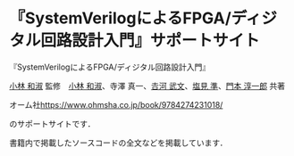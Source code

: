 # 『SystemVerilogによるFPGA/ディジタル回路設計入門』サポートサイト

『SystemVerilogによるFPGA/ディジタル回路設計入門』

[小林 和淑] 監修　[小林 和淑]、寺澤 真一、[𠮷河 武文]、[塩見 準]、[門本 淳一郎] 共著

オーム社<https://www.ohmsha.co.jp/book/9784274231018/>

のサポートサイトです．

書籍内で掲載したソースコードの全文などを掲載しています．

[小林 和淑]: https://sites.google.com/view/kazutoshikobayashi/
[𠮷河 武文]: https://tiwata53.wixsite.com/my-site
[塩見 準]: http://www-ise3.ist.osaka-u.ac.jp/%e3%83%a1%e3%83%b3%e3%83%90%e3%83%bc/%e5%87%86%e6%95%99%e6%8e%88%ef%bc%9a%e5%a1%a9%e8%a6%8b-%e6%ba%96/
[門本 淳一郎]: https://www.u-tokyo.ac.jp/focus/ja/people/k0001_03866.html
